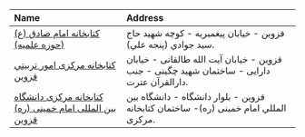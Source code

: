| Name                                                                                                | Address                                                                                    |
|:----------------------------------------------------------------------------------------------------|:-------------------------------------------------------------------------------------------|
| [كتابخانه امام صادق (ع) (حوزه علميه)](http://is-lib.ir)                                             | قزوين - خيابان پيغمبريه - كوچه شهيد حاج سيد جوادي (پنجه علي).                              |
| [كتابخانه مركزی امور تربيتي قزوين](http://)                                                         | قزوین - خیابان آیت الله طالقانی - خیابان دارایی - ساختمان شهید چگینی - جنب دارالقرآن عترت. |
| [كتابخانه مركزی دانشگاه بين المللی امام خمينی (ره) قزوين](http://ikiu.ac.ir/farsi/research/library) | قزوين - بلوار دانشگاه - دانشگاه بين المللي امام خمينى (ره)- ساختمان كتابخانه مركزى.        |